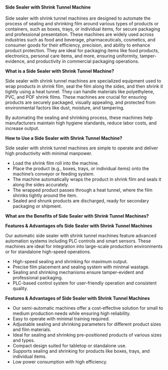 #### **Side Sealer with Shrink Tunnel Machine**

Side sealer with shrink tunnel machines are designed to automate the process of sealing and shrinking film around various types of products or containers, such as boxes, trays, or individual items, for secure packaging and professional presentation. These machines are widely used across industries such as food and beverage, pharmaceuticals, cosmetics, and consumer goods for their efficiency, precision, and ability to enhance product protection. They are ideal for packaging items like food products, electronics, personal care items, and more, ensuring uniformity, tamper-evidence, and productivity in commercial packaging operations.

**What is a Side Sealer with Shrink Tunnel Machine?**

Side sealer with shrink tunnel machines are specialized equipment used to wrap products in shrink film, seal the film along the sides, and then shrink it tightly using a heat tunnel. They can handle materials like polyethylene, PVC, and POF shrink films. These machines are crucial for ensuring products are securely packaged, visually appealing, and protected from environmental factors like dust, moisture, and tampering.

By automating the sealing and shrinking process, these machines help manufacturers maintain high hygiene standards, reduce labor costs, and increase output.

**How to Use a Side Sealer with Shrink Tunnel Machine?**

Side sealer with shrink tunnel machines are simple to operate and deliver high productivity with minimal manpower.

- Load the shrink film roll into the machine.
- Place the product (e.g., boxes, trays, or individual items) onto the machine’s conveyor or feeding system.
- The machine automatically wraps the product in shrink film and seals it along the sides accurately.
- The wrapped product passes through a heat tunnel, where the film shrinks tightly around the item.
- Sealed and shrunk products are discharged, ready for secondary packaging or shipment.

**What are the Benefits of Side Sealer with Shrink Tunnel Machines?**

**Features & Advantages ofs Side Sealer with Shrink Tunnel Machines**

Our automatic side sealer with shrink tunnel machines feature advanced automation systems including PLC controls and smart sensors. These machines are ideal for integration into large-scale production environments or for standalone high-speed operations.

- High-speed sealing and shrinking for maximum output.
- Precise film placement and sealing system with minimal wastage.
- Sealing and shrinking mechanisms ensure tamper-evident and professional packaging.
- PLC-based control system for user-friendly operation and consistent quality.

**Features & Advantages of Side Sealer with Shrink Tunnel Machines**

- Our semi-automatic machines offer a cost-effective solution for small to medium production needs while ensuring high reliability.
- Easy to operate with minimal training required.
- Adjustable sealing and shrinking parameters for different product sizes and film materials.
- Ideal for sealing and shrinking pre-positioned products of various sizes and types.
- Compact design suited for tabletop or standalone use.
- Supports sealing and shrinking for products like boxes, trays, and individual items.
- Low power consumption with high efficiency.
